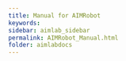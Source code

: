 ```yaml
---
title: Manual for AIMRobot
keywords: 
sidebar: aimlab_sidebar
permalink: AIMRobot_Manual.html
folder: aimlabdocs
---
```


